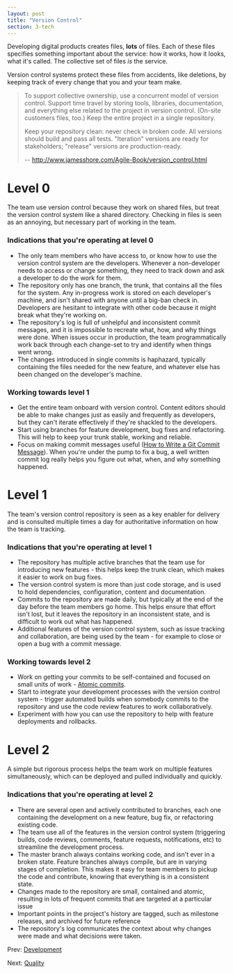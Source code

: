 ```yaml
---
layout: post
title: "Version Control"
section: 3-tech
---
```


Developing digital products creates files, **lots** of files.
Each of these files specifies something important about the service: how it works, how it looks, what it's called.
The collective set of files *is* the service.

Version control systems protect these files from accidents, like deletions, by keeping track of every change that you and your team make.


>To support collective ownership, use a concurrent model of version control.
>Support time travel by storing tools, libraries, documentation, and
>everything else related to the project in version control. (On-site customers
>files, too.) Keep the entire project in a single repository.
>
>Keep your repository clean: never check in broken code. All versions should
>build and pass all tests. "Iteration" versions are ready for stakeholders;
>"release" versions are production-ready.
>
>  -- http://www.jamesshore.com/Agile-Book/version_control.html


# Level 0

The team use version control because they work on shared files, but treat the version control system like a shared directory. Checking in files is seen as an annoying, but necessary part of working in the team.

### Indications that you're operating at level 0

 - The only team members who have access to, or know how to use the version control system are the developers. Whenever a non-developer needs to access or change something, they need to track down and ask a developer to do the work for them.
 - The repository only has one branch, the trunk, that contains all the files for the system. Any in-progress work is stored on each developer's machine, and isn't shared with anyone until a big-ban check in. Developers are hesitant to integrate with other code because it might break what they're working on.
 - The repository's log is full of unhelpful and inconsistent commit messages, and it is impossible to recreate what, how, and why things were done. When issues occur in production, the team programmatically work back through each change-set to try and identify when things went wrong.
 - The changes introduced in single commits is haphazard, typically containing the files needed for the new feature, and whatever else has been changed on the developer's machine.


### Working towards level 1

 - Get the entire team onboard with version control. Content editors should be able to make changes just as easily and frequently as developers, but they can't iterate effectively if they're shackled to the developers.
 - Start using branches for feature development, bug fixes and refactoring. This will help to keep your trunk stable, working and reliable.
 - Focus on making commit messages useful ([How to Write a Git Commit Message](http://chris.beams.io/posts/git-commit/)). When you're under the pump to fix a bug, a well written commit log really helps you figure out what, when, and why something happened.

# Level 1

The team's version control repository is seen as a key enabler for delivery and is consulted multiple times a day for authoritative information on how the team is tracking.

### Indications that you're operating at level 1

- The repository has multiple active branches that the team use for introducing new features - this helps keep the trunk clean, which makes it easier to work on bug fixes.
- The version control system is more than just code storage, and is used to hold dependencies, configuration, content and documentation.
- Commits to the repository are made daily, but typically at the end of the day before the team members go home. This helps ensure that effort isn't lost, but it leaves the repository in an inconsistent state, and is difficult to work out what has happened.
- Additional features of the version control system, such as issue tracking and collaboration, are being used by the team - for example to close or open a bug with a commit message.


### Working towards level 2

 - Work on getting your commits to be self-contained and focused on small units of work - [Atomic commits](http://www.freshconsulting.com/atomic-commits/).
 - Start to integrate your development processes with the version control system - trigger automated builds when somebody commits to the repository and use the code review features to work collaboratively.
 - Experiment with how you can use the repository to help with feature deployments and rollbacks.


# Level 2

A simple but rigorous process helps the team work on multiple features simultaneously, which can be deployed and pulled individually and quickly.

### Indications that you're operating at level 2

- There are several open and actively contributed to branches, each one containing the development on a new feature, bug fix, or refactoring existing code.
- The team use all of the features in the version control system (triggering builds, code reviews, comments, feature requests, notifications, etc)  to streamline the development process.
- The master branch always contains working code, and isn't ever in a broken state. Feature branches always compile, but are in varying stages of completion. This makes it easy for team members to pickup the code and contribute, knowing that everything is in a consistent state.
- Changes made to the repository are small, contained and atomic, resulting in lots of frequent commits that are targeted at a particular issue
- Important points in the project's history are tagged, such as milestone releases, and archived for future reference
- The repository's log communicates the context about why changes were made and what decisions were taken.




Prev: [Development](/capability/3-2-development) 

Next: [Quality](/capability/3-4-quality) 
